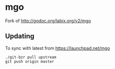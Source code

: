 mgo
===

Fork of http://godoc.org/labix.org/v2/mgo


Updating
--------

To sync with latest from https://launchpad.net/mgo
```shell
./git-bzr pull upstream
git push origin master
```
